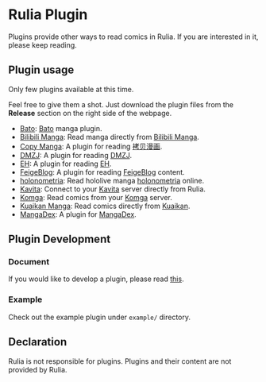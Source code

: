# Rulia Plugin

Plugins provide other ways to read comics in Rulia. If you are interested in it, please keep reading.

## Plugin usage

Only few plugins available at this time. 

Feel free to give them a shot. Just download the plugin files from the **Release** section on the right side of the webpage.

 - [Bato](https://github.com/RuliaReader/plugin.bato): [Bato](https://bato.to) manga plugin.
 - [Bilibili Manga](https://github.com/RuliaReader/plugin.bilibili-manga): Read manga directly from [Bilibili Manga](https://manga.bilibili.com).
 - [Copy Manga](https://github.com/RuliaReader/plugin.CopyManga): A plugin for reading [拷贝漫画](https://www.mangacopy.com/).
 - [DMZJ](https://github.com/RuliaReader/plugin.dmzj): A plugin for reading [DMZJ](https://www.idmzj.com/).
 - [EH](https://github.com/ShinkiYuri/plugin.E-Hentai): A plugin for reading [EH](https://e-hentai.org/).
 - [FeigeBlog](https://github.com/RuliaReader/plugin.FeigeBlog): A plugin for reading [FeigeBlog](https://feigeblog.com/) content.
 - [holonometria](https://github.com/RuliaReader/plugin.holonometria): Read hololive manga [holonometria](https://alt.hololive.tv/holonometria/) online.
 - [Kavita](https://github.com/RuliaReader/plugin.Kavita): Connect to your [Kavita](https://www.kavitareader.com/) server directly from Rulia.
 - [Komga](https://github.com/RuliaReader/plugin.komga): Read comics from your [Komga](https://komga.org/) server.
 - [Kuaikan Manga](https://github.com/shiluo34/plugin.kuaikan-manga): Read comics directly from [Kuaikan](https://www.kuaikanmanhua.com/).
 - [MangaDex](https://github.com/RuliaReader/plugin.MangaDex): A plugin for [MangaDex](https://mangadex.org).

## Plugin Development

### Document

If you would like to develop a plugin, please read [this](https://github.com/LancerComet/RuliaReader/wiki/Plugin).

### Example

Check out the example plugin under `example/` directory.

## Declaration

Rulia is not responsible for plugins. Plugins and their content are not provided by Rulia.
